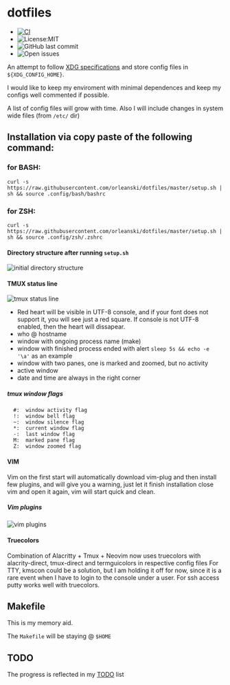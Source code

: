 # dotfiles
* [![CI](https://github.com/orleanski/dotfiles/actions/workflows/main.yml/badge.svg)](https://github.com/orleanski/dotfiles/actions/workflows/main.yml)
* ![License:MIT](https://img.shields.io/github/license/orleanski/dotfiles)
* ![GitHub last commit](https://img.shields.io/github/last-commit/orleanski/dotfiles)
* ![Open issues](https://img.shields.io/github/issues-raw/orleanski/dotfiles?style=plastic)


An attempt to follow [XDG specifications](https://specifications.freedesktop.org/basedir-spec/basedir-spec-latest.html) and store config files in ``${XDG_CONFIG_HOME}``.

I would like to keep my enviroment with minimal dependences and keep my configs well commented if possible.

A list of config files will grow with time. Also I will include changes in system wide files (from ``/etc/`` dir)

## Installation via copy paste of the following command:
### for BASH:
``curl -s https://raw.githubusercontent.com/orleanski/dotfiles/master/setup.sh | sh && source .config/bash/bashrc``

### for ZSH:
``curl -s https://raw.githubusercontent.com/orleanski/dotfiles/master/setup.sh | sh && source .config/zsh/.zshrc``

#### Directory structure after running `setup.sh`
![initial directory structure](setup.sh_dir_structure.png?raw=true)

#### TMUX status line
![tmux status line](tmux_statusline.png?raw=true)

- Red heart will be visible in UTF-8 console, and if your font does not support it, you will see just a red square. If console is not UTF-8 enabled, then the heart will dissapear.
- who @ hostname
- window with ongoing process name (make)
- window with finished process ended with alert `sleep 5s && echo -e '\a'` as an example
- window with two panes, one is marked and zoomed, but no activity
- active window
- date and time are always in the right corner

##### tmux window flags
````tmux
  #:  window activity flag
  !:  window bell flag
  ~:  window silence flag
  *:  current window flag
  -:  last window flag
  M:  marked pane flag
  Z:  window zoomed flag
````
#### VIM
Vim on the first start will automatically download vim-plug and then install few plugins, and will give you a warning, 
just let it finish installation close vim and open it again, vim will start quick and clean.

##### Vim plugins
![vim plugins](vim_plugins.png?raw=true)

#### Truecolors
Combination of Alacritty + Tmux + Neovim now uses truecolors with alacrity-direct, tmux-direct and termguicolors in respective config files
For TTY, kmscon could be a solution, but I am holding it off for now, since it is a rare event when I have to login to the console under a user. 
For ssh access putty works well with truecolors.

## Makefile
This is my memory aid.

The ``Makefile`` will be staying @ ``$HOME``

## TODO
The progress is reflected in my [TODO](TODO.md) list

